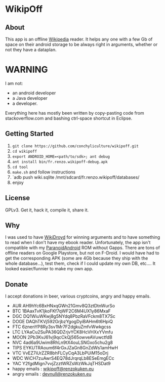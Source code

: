 # WikipOff

## About
This app is an offline [Wikipedia](https://www.wikipedia.org/) reader. It helps any one with a few Gb of space on their android storage to be always right in arguments, whether or not they have a dataplan.

# WARNING

I am not:
- an android developer
- a Java developer
- a developer.

Everything here has mostly been written by copy-pasting code from stackoverflow.com and bashing ctrl-space shortcut in Eclipse.

## Getting Started
1. `git clone https://github.com/conchyliculture/wikipoff.git`
2. `cd wikipoff` 
3. `export ANDROID_HOME=<path/to/sdk>; ant debug`
4. `ant install bin/fr.renzo.wikipoff-debug.apk`
5. `cd tool`
6. `make.sh` and follow instructions
7. `adb push wiki.sqlite /mnt/sdcard/fr.renzo.wikipoff/databases/
8. enjoy

## License
GPLv3. Get it, hack it, compile it, share it.

## Why
I was used to have [WikiDroyd](https://play.google.com/store/apps/details?id=com.osa.android.wikidroyd) for winning arguments and to have something to read when I don't have my ebook reader.
Unfortunately, the app isn't compatible with my [ParanoidAndroid](http://paranoidandroid.co/roms/mako/) ROM without Gapps. 
There are tons of offline readers on Google Playstore, but not on F-Droid. I would have had to get the corresponding APK (some are 4Gb because they ship with the whole database...), test them, check if I could update my own DB, etc.... 
It looked easier/funnier to make my own app.

## Donate
I accept donations in beer, various cryptcoins, angry and happy emails.
* AUR   AH9hYc6BxHNxqGWn21Gmv8Q3ztDtnWurSo
* BTC   1BAaxTvK1jkoFKf7qWF2C6M4UX1y86MxaF
* DGC   DQ1WiuWKwj8g5NYdq8PbzRaVFckm8TX7Sc
* DOGE  DAQhTKVj592GrjbzYgogDyiBAHm6t6HpiQ 
* FTC   6znenYP8Ry3sv1Mr7F2dgkuZmfvWwkgcss
* LTC   LYAaCu2SuPA36QDZrjvYCK8HcVHXxYVmfu
* MOON  2Pb3KvJ61vj9qcCkQj565owveAVuwctfdB
* NVC   4ad6a9Uwim8RhLn9tX4ouLSNGxo5chu2g8
* TIPS  EYKUTRAoum6f4rGxJZaGn8GnZdWs1amHwH
* VTC   VvEZ7iUrZZR8bhFLCyCqA3LbPUiM15oDrj
* WDC   WiCH7zuAwrS4EQ78dJrqrqLb8ESeEmgECc
* YAC   Y2fgdMign7vvjZzztWRZsWzWkJqTHSDat9
* happy emails : wikipoff@renzokuken.eu
* angry emails : devnull@renzokuken.eu


